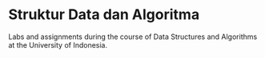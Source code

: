 # Struktur Data dan Algoritma

Labs and assignments during the course of Data Structures and Algorithms at the University of Indonesia.